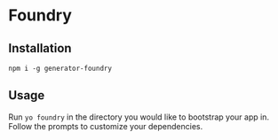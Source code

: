 # Foundry

## Installation
`npm i -g generator-foundry`

## Usage
Run `yo foundry` in the directory you would like to bootstrap your app in.
Follow the prompts to customize your dependencies.
